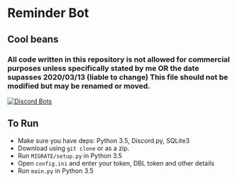 # Reminder Bot
## Cool beans

### All code written in this repository is not allowed for commercial purposes unless specifically stated by me OR the date supasses 2020/03/13 (liable to change) This file should not be modified but may be renamed or moved.

[![Discord Bots](https://discordbots.org/api/widget/349920059549941761.svg)](https://discordbots.org/bot/349920059549941761)

## To Run
* Make sure you have deps: Python 3.5, Discord.py, SQLite3
* Download using `git clone` or as a zip.
* Run `MIGRATE/setup.py` in Python 3.5
* Open `config.ini` and enter your token, DBL token and other details
* Run `main.py` in Python 3.5

